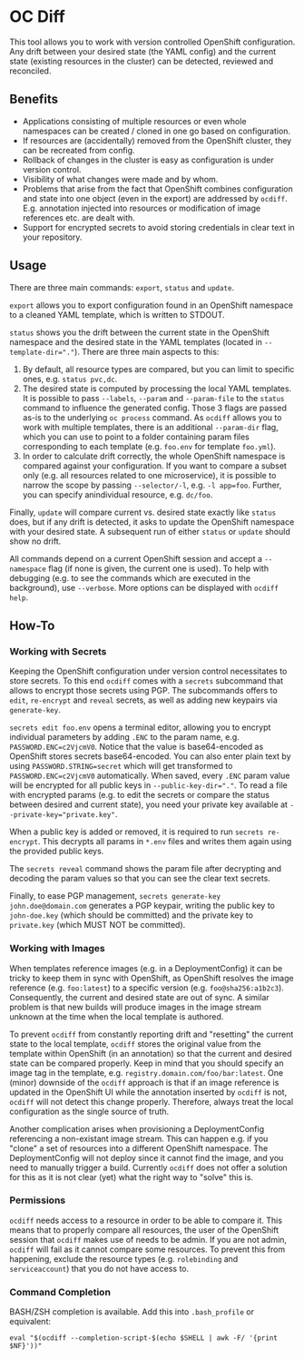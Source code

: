 # OC Diff

This tool allows you to work with version controlled OpenShift configuration. Any drift between your desired state (the YAML config) and the current state (existing resources in the cluster) can be detected, reviewed and reconciled.

## Benefits

* Applications consisting of multiple resources or even whole namespaces can be created / cloned in one go based on configuration.
* If resources are (accidentally) removed from the OpenShift cluster, they can be recreated from config.
* Rollback of changes in the cluster is easy as configuration is under version control.
* Visibility of what changes were made and by whom.
* Problems that arise from the fact that OpenShift combines configuration and state into one object (even in the export) are addressed by `ocdiff`. E.g. annotation injected into resources or modification of image references etc. are dealt with.
* Support for encrypted secrets to avoid storing credentials in clear text in your repository.

## Usage

There are three main commands: `export`, `status` and `update`.

`export` allows you to export configuration found in an OpenShift namespace to a cleaned YAML template, which is written to STDOUT.

`status` shows you the drift between the current state in the OpenShift namespace and the desired state in the YAML templates (located in `--template-dir="."`). There are three main aspects to this:
1. By default, all resource types are compared, but you can limit to specific ones, e.g. `status pvc,dc`.
2. The desired state is computed by processing the local YAML templates. It is possible to pass `--labels`, `--param` and `--param-file` to the `status` command to influence the generated config. Those 3 flags are passed as-is to the underlying `oc process` command. As `ocdiff` allows you to work with multiple templates, there is an additional `--param-dir` flag, which you can use to point to a folder containing param files corresponding to each template (e.g. `foo.env` for template `foo.yml`).
3. In order to calculate drift correctly, the whole OpenShift namespace is compared against your configuration. If you want to compare a subset only (e.g. all resources related to one microservice), it is possible to narrow the scope by passing `--selector/-l`, e.g. `-l app=foo`. Further, you can specify anindividual resource, e.g. `dc/foo`.

Finally, `update` will compare current vs. desired state exactly like `status` does, but if any drift is detected, it asks to update the OpenShift namespace with your desired state. A subsequent run of either `status` or `update` should show no drift.

All commands depend on a current OpenShift session and accept a `--namespace` flag (if none is given, the current one is used). To help with debugging (e.g. to see the commands which are executed in the background), use `--verbose`. More options can be displayed with `ocdiff help`.

## How-To

### Working with Secrets

Keeping the OpenShift configuration under version control necessitates to store secrets. To this end `ocdiff` comes with a `secrets` subcommand that allows to encrypt those secrets using PGP. The subcommands offers to `edit`, `re-encrypt` and `reveal` secrets, as well as adding new keypairs via `generate-key`.

`secrets edit foo.env` opens a terminal editor, allowing you to encrypt individual parameters by adding `.ENC` to the param name, e.g. `PASSWORD.ENC=c2VjcmV0`. Notice that the value is base64-encoded as OpenShift stores secrets base64-encoded. You can also enter plain text by using `PASSWORD.STRING=secret` which will get transformed to `PASSWORD.ENC=c2VjcmV0` automatically. When saved, every `.ENC` param value will be encrypted for all public keys in `--public-key-dir="."`. To read a file with encrypted params (e.g. to edit the secrets or compare the status between desired and current state), you need your private key available at `--private-key="private.key"`.

When a public key is added or removed, it is required to run `secrets re-encrypt`. This decrypts all params in `*.env` files and writes them again using the provided public keys.

The `secrets reveal` command shows the param file after decrypting and decoding the param values so that you can see the clear text secrets.

Finally, to ease PGP management, `secrets generate-key john.doe@domain.com` generates a PGP keypair, writing the public key to `john-doe.key` (which should be committed) and the private key to `private.key` (which MUST NOT be committed).

### Working with Images

When templates reference images (e.g. in a DeploymentConfig) it can be tricky to keep them in sync with OpenShift, as OpenShift resolves the image reference (e.g. `foo:latest`) to a specific version (e.g. `foo@sha256:a1b2c3`). Consequently, the current and desired state are out of sync. A similar problem is that new builds will produce images in the image stream unknown at the time when the local template is authored.

To prevent `ocdiff` from constantly reporting drift and "resetting" the current state to the local template, `ocdiff` stores the original value from the template within OpenShift (in an annotation) so that the current and desired state can be compared properly. Keep in mind that you should specify an image tag in the template, e.g. `registry.domain.com/foo/bar:latest`. One (minor) downside of the `ocdiff` approach is that if an image reference is updated in the OpenShift UI while the annotation inserted by `ocdiff` is not, `ocdiff` will not detect this change properly. Therefore, always treat the local configuration as the single source of truth.

Another complication arises when provisioning a DeploymentConfig referencing a non-existant image stream. This can happen e.g. if you "clone" a set of resources into a different OpenShift namespace. The DeploymentConfig will not deploy since it cannot find the image, and you need to manually trigger a build. Currently `ocdiff` does not offer a solution for this as it is not clear (yet) what the right way to "solve" this is.

### Permissions

`ocdiff` needs access to a resource in order to be able to compare it. This means that to properly compare all resources, the user of the OpenShift session that `ocdiff` makes use of needs to be admin. If you are not admin, `ocdiff` will fail as it cannot compare some resources. To prevent this from happening, exclude the resource types (e.g. `rolebinding` and `serviceaccount`) that you do not have access to.

### Command Completion

BASH/ZSH completion is available. Add this into `.bash_profile` or equivalent:
```
eval "$(ocdiff --completion-script-$(echo $SHELL | awk -F/ '{print $NF}'))"
```






